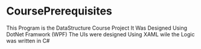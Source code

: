 # CoursePrerequisites
This Program is the DataStructure Course Project 
It Was Designed Using DotNet Framwork (WPF) 
The UIs were designed Using XAML wile the Logic was written in C# 
